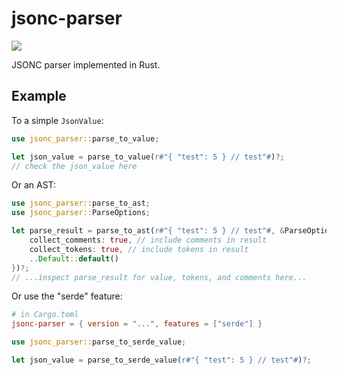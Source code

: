 # jsonc-parser

[![](https://img.shields.io/crates/v/jsonc-parser.svg)](https://crates.io/crates/jsonc-parser)

JSONC parser implemented in Rust.

## Example

To a simple `JsonValue`:

```rs
use jsonc_parser::parse_to_value;

let json_value = parse_to_value(r#"{ "test": 5 } // test"#)?;
// check the json_value here
```

Or an AST:

```rs
use jsonc_parser::parse_to_ast;
use jsonc_parser::ParseOptions;

let parse_result = parse_to_ast(r#"{ "test": 5 } // test"#, &ParseOptions {
    collect_comments: true, // include comments in result
    collect_tokens: true, // include tokens in result
    ..Default::default()
})?;
// ...inspect parse_result for value, tokens, and comments here...
```

Or use the "serde" feature:

```toml
# in Cargo.toml
jsonc-parser = { version = "...", features = ["serde"] }
```

```rs
use jsonc_parser::parse_to_serde_value;

let json_value = parse_to_serde_value(r#"{ "test": 5 } // test"#)?;
```
